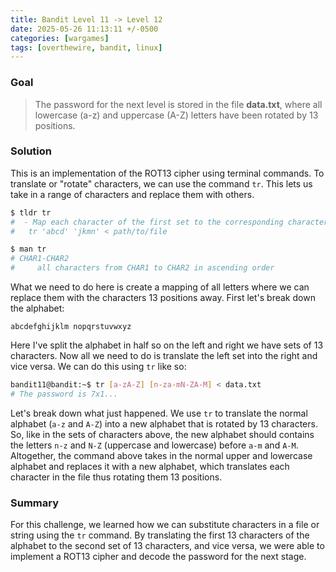 ```yaml
---
title: Bandit Level 11 -> Level 12
date: 2025-05-26 11:13:11 +/-0500
categories: [wargames]
tags: [overthewire, bandit, linux]
---
```


### Goal
> The password for the next level is stored in the file **data.txt**, where all lowercase (a-z) and uppercase (A-Z) letters have been rotated by 13 positions.

### Solution
This is an implementation of the ROT13 cipher using terminal commands. To translate or "rotate" characters, we can use the command `tr`. This lets us take in a range of characters and replace them with others. 

```bash
$ tldr tr
#  - Map each character of the first set to the corresponding character of the second set:
#   tr 'abcd' 'jkmn' < path/to/file

$ man tr
# CHAR1-CHAR2
#     all characters from CHAR1 to CHAR2 in ascending order
```


What we need to do here is create a mapping of all letters where we can replace them with the characters 13 positions away. First let's break down the alphabet:

```
abcdefghijklm nopqrstuvwxyz
```

Here I've split the alphabet in half so on the left and right we have sets of 13 characters. Now all we need to do is translate the left set into the right and vice versa. We can do this using `tr` like so:

```bash
bandit11@bandit:~$ tr [a-zA-Z] [n-za-mN-ZA-M] < data.txt 
# The password is 7x1...
```

Let's break down what just happened. We use `tr` to translate the normal alphabet (`a-z` and `A-Z`) into a new alphabet that is rotated by 13 characters. So, like in the sets of characters above, the new alphabet should contains the letters `n-z` and `N-Z` (uppercase and lowercase) before `a-m` and `A-M`. Altogether, the command above takes in the normal upper and lowercase alphabet and replaces it with a new alphabet, which translates each character in the file thus rotating them 13 positions. 

### Summary
For this challenge, we learned how we can substitute characters in a file or string using the `tr` command. By translating the first 13 characters of the alphabet to the second set of 13 characters, and vice versa, we were able to implement a ROT13 cipher and decode the password for the next stage.
